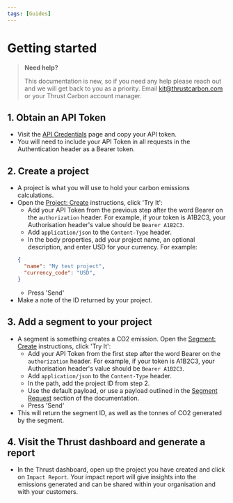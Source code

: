 ```yaml
---
tags: [Guides]
---
```


# Getting started

> **Need help?**
>
> This documentation is new, so if you need any help please reach out and we will get back to you as a priority. Email kit@thrustcarbon.com or your Thrust Carbon account manager.

## 1. Obtain an API Token

- Visit the [API Credentials](https://app.thrustcarbon.com/account/api-credential) page and copy your API token.
- You will need to include your API Token in all requests in the Authentication header as a Bearer token.

## 2. Create a project

- A project is what you will use to hold your carbon emissions calculations.
-   Open the [Project: Create](https://docs.thrustcarbon.com/docs/thrust-docs/calculator/calculator.json/paths/~1projects/post) instructions, click 'Try It':
    - Add your API Token from the previous step after the word Bearer on the `authorization` header. For example, if your token is A1B2C3, your Authorisation header's value should be `Bearer A1B2C3`.
    - Add `application/json` to the `Content-Type` header.
    - In the body properties, add your project name, an optional description, and enter USD for your currency.  For example:
    ```json
    {
      "name": "My test project",
      "currency_code": "USD",
    }
    ```
    - Press 'Send'
- Make a note of the ID returned by your project.

## 3. Add a segment to your project

-   A segment is something creates a CO2 emission.
    Open the [Segment: Create](https://docs.thrustcarbon.com/docs/thrust-docs/calculator/calculator.json/paths/~1projects~1%7BprojectId%7D~1segments/post) instructions, click 'Try It':
    - Add your API Token from the first step after the word Bearer on the `authorization` header. For example, if your token is A1B2C3, your Authorisation header's value should be `Bearer A1B2C3`.
    - Add `application/json` to the `Content-Type` header.
    - In the path, add the project ID from step 2.
    - Use the default payload, or use a payload outlined in the [Segment Request](https://docs.thrustcarbon.com/docs/thrust-docs/models/segment-requests/segment-request.yaml) section of the documentation.
    - Press 'Send'
- This will return the segment ID, as well as the tonnes of CO2 generated by the segment.

## 4. Visit the Thrust dashboard and generate a report

- In the Thrust dashboard, open up the project you have created and click on `Impact Report`. Your impact report will give insights into the emissions generated and can be shared within your organisation and with your customers.
